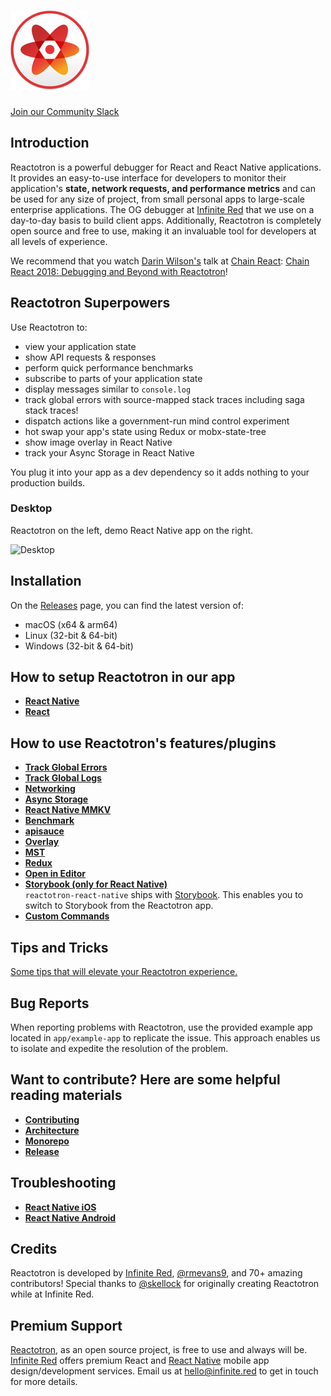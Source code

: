 # ![Reactotron Logo](./docs/plugins/images/readme/Reactotron-128.png)

[Join our Community Slack](http://community.infinite.red/)

## Introduction

Reactotron is a powerful debugger for React and React Native applications. It provides an easy-to-use interface for developers to monitor their application's **state, network requests, and performance metrics** and can be used for any size of project, from small personal apps to large-scale enterprise applications. The OG debugger at [Infinite Red](https://infinite.red) that we use on a day-to-day basis to build client apps. Additionally, Reactotron is completely open source and free to use, making it an invaluable tool for developers at all levels of experience.

We recommend that you watch [Darin Wilson's](https://github.com/darinwilson) talk at [Chain React](https://chainreactconf.com/): [Chain React 2018: Debugging and Beyond with Reactotron](https://www.youtube.com/watch?v=UiPo9A9k7xc)!

## Reactotron Superpowers

Use Reactotron to:

- view your application state
- show API requests & responses
- perform quick performance benchmarks
- subscribe to parts of your application state
- display messages similar to `console.log`
- track global errors with source-mapped stack traces including saga stack traces!
- dispatch actions like a government-run mind control experiment
- hot swap your app's state using Redux or mobx-state-tree
- show image overlay in React Native
- track your Async Storage in React Native

You plug it into your app as a dev dependency so it adds nothing to your production builds.

### Desktop

Reactotron on the left, demo React Native app on the right.

![Desktop](./docs/plugins/images/readme/reactotron-demo-app.gif)

## Installation

On the [Releases](https://github.com/infinitered/reactotron/releases?q=reactotron-app&expanded=true) page, you can find the latest version of:

- macOS (x64 & arm64)
- Linux (32-bit & 64-bit)
- Windows (32-bit & 64-bit)

## How to setup Reactotron in our app

- [**React Native**](https://docs.infinite.red/reactotron/quick-start/react-native/)
- [**React**](https://docs.infinite.red/reactotron/quick-start/react-js/)

## How to use Reactotron's features/plugins

- [**Track Global Errors**](https://docs.infinite.red/reactotron/plugins/track-global-errors/)
- [**Track Global Logs**](https://docs.infinite.red/reactotron/plugins/track-global-logs/)
- [**Networking**](https://docs.infinite.red/reactotron/plugins/networking/)
- [**Async Storage**](https://docs.infinite.red/reactotron/plugins/async-storage/)
- [**React Native MMKV**](https://docs.infinite.red/reactotron/plugins/react-native-mmkv/)
- [**Benchmark**](https://docs.infinite.red/reactotron/plugins/benchmark/)
- [**apisauce**](https://docs.infinite.red/reactotron/plugins/apisauce/)
- [**Overlay**](https://docs.infinite.red/reactotron/plugins/overlay/)
- [**MST**](https://docs.infinite.red/reactotron/plugins/mst/)
- [**Redux**](https://docs.infinite.red/reactotron/plugins/redux/)
- [**Open in Editor**](https://docs.infinite.red/reactotron/plugins/open-in-editor/)
- [**Storybook (only for React Native)**](https://docs.infinite.red/reactotron/plugins/storybook/) \
   `reactotron-react-native` ships with [Storybook](https://storybook.js.org/).
  This enables you to switch to Storybook from the Reactotron app.
- [**Custom Commands**](https://docs.infinite.red/reactotron/custom-commands/)

## Tips and Tricks

[Some tips that will elevate your Reactotron experience.](https://docs.infinite.red/reactotron/tips/)

## Bug Reports

When reporting problems with Reactotron, use the provided example app located in `app/example-app` to replicate the issue. This approach enables us to isolate and expedite the resolution of the problem.

## Want to contribute? Here are some helpful reading materials

- [**Contributing**](https://docs.infinite.red/reactotron/contributing/)
- [**Architecture**](https://docs.infinite.red/reactotron/contributing/architecture/)
- [**Monorepo**](https://docs.infinite.red/reactotron/contributing/monorepo/)
- [**Release**](https://docs.infinite.red/reactotron/contributing/releasing/)

## Troubleshooting

- [**React Native iOS**](https://docs.infinite.red/reactotron/troubleshooting/#react-native-ios)
- [**React Native Android**](https://docs.infinite.red/reactotron/troubleshooting/#react-native-android)

## Credits

Reactotron is developed by [Infinite Red](https://infinite.red), [@rmevans9](https://github.com/rmevans9), and 70+ amazing contributors! Special thanks to [@skellock](https://github.com/skellock) for originally creating Reactotron while at Infinite Red.

## Premium Support

[Reactotron](https://infinite.red/reactotron), as an open source project, is free to use and always will be. [Infinite Red](https://infinite.red/) offers premium React and [React Native](https://infinite.red/react-native) mobile app design/development services. Email us at [hello@infinite.red](mailto:hello@infinite.red) to get in touch for more details.
